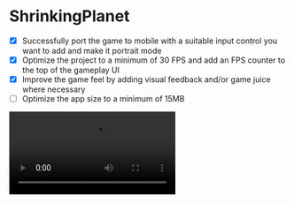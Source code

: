 # ShrinkingPlanet
 
- [x] Successfully port the game to mobile with a suitable input control you want to add and make it portrait mode
- [x] Optimize the project to a minimum of 30 FPS and add an FPS counter to the top of the gameplay UI
- [x] Improve the game feel by adding visual feedback and/or game juice where necessary
- [ ] Optimize the app size to a minimum of 15MB

![Gameplay video](https://github.com/Detective-Khalifah/Shrinking-Planet/blob/main/VID_20230112_220654.mp4)
